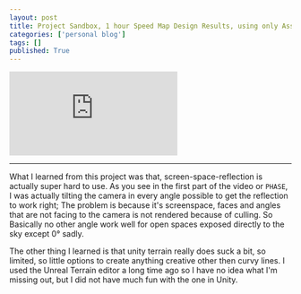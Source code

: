 ```yaml
---
layout: post
title: Project Sandbox, 1 hour Speed Map Design Results, using only Assets from the asset store. A conclusion of what I learned.
categories: ['personal blog']
tags: []
published: True
---
```


<iframe src="https://www.youtube.com/embed/03OEpFUg-7U" frameborder="0" allowfullscreen="true"></iframe>

---
What I learned from this project was that, screen-space-reflection is actually super hard to use. As you see in the first part of the video or `PHASE`, I was actually tilting the camera in every angle possible to get the reflection to work right; The problem is because it's screenspace, faces and angles that are not facing to the camera is not rendered because of culling. So Basically no other angle work well for open spaces exposed directly to the sky except 0° sadly.

The other thing I learned is that unity terrain really does suck a bit, so limited, so little options to create anything creative other then curvy lines. I used the Unreal Terrain editor a long time ago so I have no idea what I'm missing out, but I did not have much fun with the one in Unity.
